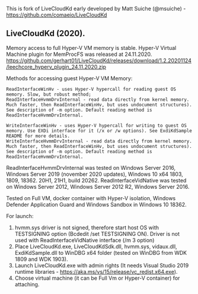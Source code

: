 This is fork of LiveCloudKd early developed by Matt Suiche (@msuiche) - https://github.com/comaeio/LiveCloudKd

## LiveCloudKd (2020).

Memory access to full Hyper-V VM memory is stable. Hyper-V Virtual Machine plugin for MemProcFS was released at 24.11.2020.
https://github.com/gerhart01/LiveCloudKd/releases/download/1.2.20201124/leechcore_hyperv_plugin_24.11.2020.zip

Methods for accessing guest Hyper-V VM Memory: 

	ReadInterfaceWinHv - uses Hyper-V hypercall for reading guest OS memory. Slow, but robust method; 
	ReadInterfaceHvmmDrvInternal - read data directly from kernel memory. Much faster, then ReadInterfaceWinHv, but uses undocument structures). See description of -m option. Default reading method is ReadInterfaceHvmmDrvInternal.
	
	WriteInterfaceWinHv - uses Hyper-V hypercall for writing to guest OS memory. Use EXDi interface for it (/x or /w options). See ExdiKdSample README for more details.
	WriteInterfaceHvmmDrvInternal - read data directly from kernel memory. Much faster, then ReadInterfaceWinHv, but uses undocument structures). See description of -m option. Default reading method is ReadInterfaceHvmmDrvInternal.
	
ReadInterfaceHvmmDrvInternal was tested on Windows Server 2016, Windows Server 2019 (november 2020 updates), Windows 10 x64 1803, 1809, 18362. 20H1, 21H1, build 20262.
ReadInterfaceVidNative was tested on Windows Server 2012, Windows Server 2012 R2, Windows Server 2016.

Tested on Full VM, docker container with Hyper-V isolation, Windows Defender Application Guard and Windows Sandbox in Windows 10 18362.

For launch:
1. hvmm.sys driver is not signed, therefore start host OS with TESTSIGNING option (Bcdedit /set TESTSIGNING ON). Driver is not used with ReadInterfaceVidNative interface (/m 3 option)
2. Place LiveCloudKd.exe, LiveCloudKdSdk.dll, hvmm.sys, vidaux.dll, ExdiKdSample.dll to WinDBG x64 folder (tested on WinDBG from WDK 1809 and WDK 1903).
3. Launch LiveCloudKd.exe with admin rights (It needs Visual Studio 2019 runtime libraries - https://aka.ms/vs/15/release/vc_redist.x64.exe).
4. Choose virtual machine (it can be Full Vm or Hyper-V container) for attaching.

